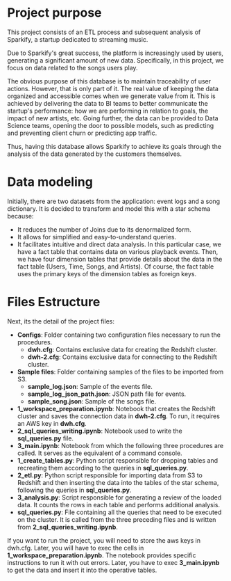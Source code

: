 # Project purpose
This project consists of an ETL process and subsequent analysis of Sparkify, a startup dedicated to streaming music.

Due to Sparkify's great success, the platform is increasingly used by users, generating a significant amount of new data. Specifically, in this project, we focus on data related to the songs users play.

The obvious purpose of this database is to maintain traceability of user actions. However, that is only part of it. The real value of keeping the data organized and accessible comes when we generate value from it. This is achieved by delivering the data to BI teams to better communicate the startup's performance: how we are performing in relation to goals, the impact of new artists, etc. Going further, the data can be provided to Data Science teams, opening the door to possible models, such as predicting and preventing client churn or predicting app traffic.

Thus, having this database allows Sparkify to achieve its goals through the analysis of the data generated by the customers themselves.


# Data modeling
Initially, there are two datasets from the application: event logs and a song dictionary. It is decided to transform and model this with a star schema because:

- It reduces the number of Joins due to its denormalized form.
- It allows for simplified and easy-to-understand queries.
- It facilitates intuitive and direct data analysis.
In this particular case, we have a fact table that contains data on various playback events. Then, we have four dimension tables that provide details about the data in the fact table (Users, Time, Songs, and Artists). Of course, the fact table uses the primary keys of the dimension tables as foreign keys.

# Files Estructure
Next, its the detail of the project files:
- **Configs**: Folder containing two configuration files necessary to run the procedures.
    - **dwh.cfg**: Contains exclusive data for creating the Redshift cluster.
    - **dwh-2.cfg**: Contains exclusive data for connecting to the Redshift cluster.
- **Sample files**: Folder containing samples of the files to be imported from S3.
    - **sample_log.json**: Sample of the events file.
    - **sample_log_json_path.json**: JSON path file for events.
    - **sample_song.json**: Sample of the songs file.
- **1_workspace_preparation.ipynb**: Notebook that creates the Redshift cluster and saves the connection data in **dwh-2.cfg**. To run, it requires an AWS key in **dwh.cfg**.
- **2_sql_queries_writing.ipynb**: Notebook used to write the **sql_queries.py** file.
- **3_main.ipynb**: Notebook from which the following three procedures are called. It serves as the equivalent of a command console.
- **1_create_tables.py**: Python script responsible for dropping tables and recreating them according to the queries in **sql_queries.py**.
- **2_etl.py**: Python script responsible for importing data from S3 to Redshift and then inserting the data into the tables of the star schema, following the queries in **sql_queries.py**.
- **3_analysis.py**: Script responsible for generating a review of the loaded data. It counts the rows in each table and performs additional analysis.
- **sql_queries.py**: File containing all the queries that need to be executed on the cluster. It is called from the three preceding files and is written from **2_sql_queries_writing.ipynb**.


If you want to run the project, you will need to store the aws keys in dwh.cfg. Later, you will have to exec the cells in **1_workspace_preparation.ipynb**. The notebook provides specific instructions to run it with out errors. Later, you have to exec **3_main.ipynb** to get the data and insert it into the operative tables.



